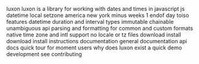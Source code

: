 luxon luxon is a library for working with dates and times in javascript js datetime local setzone america new york minus weeks 1 endof day toiso features datetime duration and interval types immutable chainable unambiguous api parsing and formatting for common and custom formats native time zone and intl support no locale or tz files download install download install instructions documentation general documentation api docs quick tour for moment users why does luxon exist a quick demo development see contributing